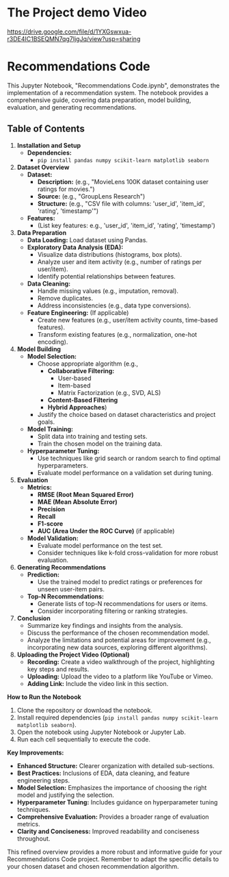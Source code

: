# The Project demo Video
https://drive.google.com/file/d/1YXGswxua-r3DE4IC1BSEQMN7qg7IjgJq/view?usp=sharing

# Recommendations Code

This Jupyter Notebook, "Recommendations Code.ipynb", demonstrates the implementation of a recommendation system. The notebook provides a comprehensive guide, covering data preparation, model building, evaluation, and generating recommendations.

## Table of Contents

1. **Installation and Setup**
    - **Dependencies:**
        - `pip install pandas numpy scikit-learn matplotlib seaborn` 
2. **Dataset Overview**
    - **Dataset:** 
        - **Description:** (e.g., "MovieLens 100K dataset containing user ratings for movies.") 
        - **Source:** (e.g., "GroupLens Research")
        - **Structure:** (e.g., "CSV file with columns: 'user_id', 'item_id', 'rating', 'timestamp'")
    - **Features:** 
        - (List key features: e.g., 'user_id', 'item_id', 'rating', 'timestamp')
3. **Data Preparation**
    - **Data Loading:** Load dataset using Pandas.
    - **Exploratory Data Analysis (EDA):**
        - Visualize data distributions (histograms, box plots).
        - Analyze user and item activity (e.g., number of ratings per user/item).
        - Identify potential relationships between features.
    - **Data Cleaning:**
        - Handle missing values (e.g., imputation, removal).
        - Remove duplicates.
        - Address inconsistencies (e.g., data type conversions).
    - **Feature Engineering:** (If applicable)
        - Create new features (e.g., user/item activity counts, time-based features).
        - Transform existing features (e.g., normalization, one-hot encoding).
4. **Model Building**
    - **Model Selection:**
        - Choose appropriate algorithm (e.g., 
            - **Collaborative Filtering:** 
                - User-based 
                - Item-based 
                - Matrix Factorization (e.g., SVD, ALS)
            - **Content-Based Filtering** 
            - **Hybrid Approaches**)
        - Justify the choice based on dataset characteristics and project goals.
    - **Model Training:**
        - Split data into training and testing sets.
        - Train the chosen model on the training data.
    - **Hyperparameter Tuning:**
        - Use techniques like grid search or random search to find optimal hyperparameters.
        - Evaluate model performance on a validation set during tuning.
5. **Evaluation**
    - **Metrics:**
        - **RMSE (Root Mean Squared Error)**
        - **MAE (Mean Absolute Error)**
        - **Precision**
        - **Recall**
        - **F1-score**
        - **AUC (Area Under the ROC Curve)** (if applicable)
    - **Model Validation:**
        - Evaluate model performance on the test set.
        - Consider techniques like k-fold cross-validation for more robust evaluation.
6. **Generating Recommendations**
    - **Prediction:** 
        - Use the trained model to predict ratings or preferences for unseen user-item pairs.
    - **Top-N Recommendations:**
        - Generate lists of top-N recommendations for users or items. 
        - Consider incorporating filtering or ranking strategies.
7. **Conclusion**
    - Summarize key findings and insights from the analysis.
    - Discuss the performance of the chosen recommendation model.
    - Analyze the limitations and potential areas for improvement (e.g., incorporating new data sources, exploring different algorithms).
8. **Uploading the Project Video (Optional)**
    - **Recording:** Create a video walkthrough of the project, highlighting key steps and results.
    - **Uploading:** Upload the video to a platform like YouTube or Vimeo.
    - **Adding Link:** Include the video link in this section.

**How to Run the Notebook**

1. Clone the repository or download the notebook.
2. Install required dependencies (`pip install pandas numpy scikit-learn matplotlib seaborn`).
3. Open the notebook using Jupyter Notebook or Jupyter Lab.
4. Run each cell sequentially to execute the code.

**Key Improvements:**

- **Enhanced Structure:** Clearer organization with detailed sub-sections.
- **Best Practices:** Inclusions of EDA, data cleaning, and feature engineering steps.
- **Model Selection:** Emphasizes the importance of choosing the right model and justifying the selection.
- **Hyperparameter Tuning:** Includes guidance on hyperparameter tuning techniques.
- **Comprehensive Evaluation:** Provides a broader range of evaluation metrics.
- **Clarity and Conciseness:** Improved readability and conciseness throughout.

This refined overview provides a more robust and informative guide for your Recommendations Code project. Remember to adapt the specific details to your chosen dataset and chosen recommendation algorithm.
